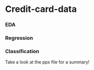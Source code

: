 # Credit-card-data

### EDA
### Regression
### Classification

Take a look at the ppx file for a summary!
